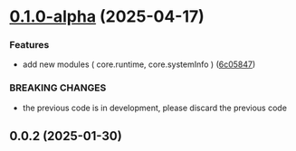 # [0.1.0-alpha](https://github.com/oceanwavejs/oceanwave-core/compare/v0.0.2...v0.1.0-alpha) (2025-04-17)


### Features

* add new modules ( core.runtime, core.systemInfo ) ([6c05847](https://github.com/oceanwavejs/oceanwave-core/commit/6c0584703509f76d1516f9015144da20c3ac6aa3))


### BREAKING CHANGES

* the previous code is in development, please discard the previous code



## 0.0.2 (2025-01-30)



